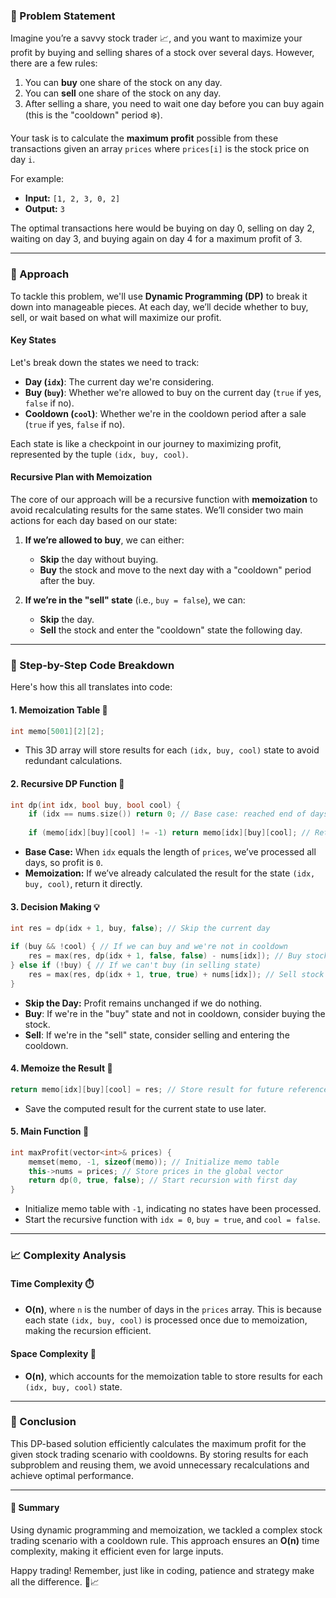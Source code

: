 ### 🚀 Problem Statement
Imagine you’re a savvy stock trader 📈, and you want to maximize your profit by buying and selling shares of a stock over several days. However, there are a few rules:

1. You can **buy** one share of the stock on any day.
2. You can **sell** one share of the stock on any day.
3. After selling a share, you need to wait one day before you can buy again (this is the "cooldown" period ❄️).

Your task is to calculate the **maximum profit** possible from these transactions given an array `prices` where `prices[i]` is the stock price on day `i`.

For example:
- **Input:** `[1, 2, 3, 0, 2]`
- **Output:** `3`
  
The optimal transactions here would be buying on day 0, selling on day 2, waiting on day 3, and buying again on day 4 for a maximum profit of 3.

---

### 🧠 Approach

To tackle this problem, we'll use **Dynamic Programming (DP)** to break it down into manageable pieces. At each day, we’ll decide whether to buy, sell, or wait based on what will maximize our profit.

#### **Key States**
Let's break down the states we need to track:
- **Day (`idx`)**: The current day we're considering.
- **Buy (`buy`)**: Whether we're allowed to buy on the current day (`true` if yes, `false` if no).
- **Cooldown (`cool`)**: Whether we're in the cooldown period after a sale (`true` if yes, `false` if no).

Each state is like a checkpoint in our journey to maximizing profit, represented by the tuple `(idx, buy, cool)`.

#### **Recursive Plan with Memoization**

The core of our approach will be a recursive function with **memoization** to avoid recalculating results for the same states. We’ll consider two main actions for each day based on our state:
1. **If we’re allowed to buy**, we can either:
   - **Skip** the day without buying.
   - **Buy** the stock and move to the next day with a "cooldown" period after the buy.
   
2. **If we’re in the "sell" state** (i.e., `buy = false`), we can:
   - **Skip** the day.
   - **Sell** the stock and enter the "cooldown" state the following day.

---

### 🔨 Step-by-Step Code Breakdown

Here's how this all translates into code:

#### **1. Memoization Table** 📝

```cpp
int memo[5001][2][2];
```

- This 3D array will store results for each `(idx, buy, cool)` state to avoid redundant calculations.

#### **2. Recursive DP Function** 📐

```cpp
int dp(int idx, bool buy, bool cool) {
    if (idx == nums.size()) return 0; // Base case: reached end of days
    
    if (memo[idx][buy][cool] != -1) return memo[idx][buy][cool]; // Return memoized result
```

- **Base Case:** When `idx` equals the length of `prices`, we’ve processed all days, so profit is `0`.
- **Memoization:** If we’ve already calculated the result for the state `(idx, buy, cool)`, return it directly.

#### **3. Decision Making** 💡

```cpp
int res = dp(idx + 1, buy, false); // Skip the current day

if (buy && !cool) { // If we can buy and we're not in cooldown
    res = max(res, dp(idx + 1, false, false) - nums[idx]); // Buy stock
} else if (!buy) { // If we can't buy (in selling state)
    res = max(res, dp(idx + 1, true, true) + nums[idx]); // Sell stock and enter cooldown
}
```

- **Skip the Day:** Profit remains unchanged if we do nothing.
- **Buy**: If we're in the "buy" state and not in cooldown, consider buying the stock.
- **Sell**: If we're in the "sell" state, consider selling and entering the cooldown.

#### **4. Memoize the Result** 📌

```cpp
return memo[idx][buy][cool] = res; // Store result for future reference
```

- Save the computed result for the current state to use later.

#### **5. Main Function** 💼

```cpp
int maxProfit(vector<int>& prices) {
    memset(memo, -1, sizeof(memo)); // Initialize memo table
    this->nums = prices; // Store prices in the global vector
    return dp(0, true, false); // Start recursion with first day
}
```

- Initialize memo table with `-1`, indicating no states have been processed.
- Start the recursive function with `idx = 0`, `buy = true`, and `cool = false`.

---

### 📈 Complexity Analysis

#### **Time Complexity** ⏱️
- **O(n)**, where `n` is the number of days in the `prices` array. This is because each state `(idx, buy, cool)` is processed once due to memoization, making the recursion efficient.

#### **Space Complexity** 💾
- **O(n)**, which accounts for the memoization table to store results for each `(idx, buy, cool)` state.

---

### 🏁 Conclusion

This DP-based solution efficiently calculates the maximum profit for the given stock trading scenario with cooldowns. By storing results for each subproblem and reusing them, we avoid unnecessary recalculations and achieve optimal performance.

---

#### 🎉 Summary

Using dynamic programming and memoization, we tackled a complex stock trading scenario with a cooldown rule. This approach ensures an **O(n)** time complexity, making it efficient even for large inputs. 

Happy trading! Remember, just like in coding, patience and strategy make all the difference. 💪📈